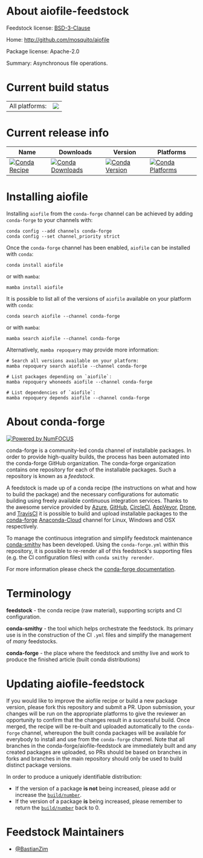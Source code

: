 About aiofile-feedstock
=======================

Feedstock license: [BSD-3-Clause](https://github.com/conda-forge/aiofile-feedstock/blob/main/LICENSE.txt)

Home: http://github.com/mosquito/aiofile

Package license: Apache-2.0

Summary: Asynchronous file operations.

Current build status
====================


<table><tr><td>All platforms:</td>
    <td>
      <a href="https://dev.azure.com/conda-forge/feedstock-builds/_build/latest?definitionId=14921&branchName=main">
        <img src="https://dev.azure.com/conda-forge/feedstock-builds/_apis/build/status/aiofile-feedstock?branchName=main">
      </a>
    </td>
  </tr>
</table>

Current release info
====================

| Name | Downloads | Version | Platforms |
| --- | --- | --- | --- |
| [![Conda Recipe](https://img.shields.io/badge/recipe-aiofile-green.svg)](https://anaconda.org/conda-forge/aiofile) | [![Conda Downloads](https://img.shields.io/conda/dn/conda-forge/aiofile.svg)](https://anaconda.org/conda-forge/aiofile) | [![Conda Version](https://img.shields.io/conda/vn/conda-forge/aiofile.svg)](https://anaconda.org/conda-forge/aiofile) | [![Conda Platforms](https://img.shields.io/conda/pn/conda-forge/aiofile.svg)](https://anaconda.org/conda-forge/aiofile) |

Installing aiofile
==================

Installing `aiofile` from the `conda-forge` channel can be achieved by adding `conda-forge` to your channels with:

```
conda config --add channels conda-forge
conda config --set channel_priority strict
```

Once the `conda-forge` channel has been enabled, `aiofile` can be installed with `conda`:

```
conda install aiofile
```

or with `mamba`:

```
mamba install aiofile
```

It is possible to list all of the versions of `aiofile` available on your platform with `conda`:

```
conda search aiofile --channel conda-forge
```

or with `mamba`:

```
mamba search aiofile --channel conda-forge
```

Alternatively, `mamba repoquery` may provide more information:

```
# Search all versions available on your platform:
mamba repoquery search aiofile --channel conda-forge

# List packages depending on `aiofile`:
mamba repoquery whoneeds aiofile --channel conda-forge

# List dependencies of `aiofile`:
mamba repoquery depends aiofile --channel conda-forge
```


About conda-forge
=================

[![Powered by
NumFOCUS](https://img.shields.io/badge/powered%20by-NumFOCUS-orange.svg?style=flat&colorA=E1523D&colorB=007D8A)](https://numfocus.org)

conda-forge is a community-led conda channel of installable packages.
In order to provide high-quality builds, the process has been automated into the
conda-forge GitHub organization. The conda-forge organization contains one repository
for each of the installable packages. Such a repository is known as a *feedstock*.

A feedstock is made up of a conda recipe (the instructions on what and how to build
the package) and the necessary configurations for automatic building using freely
available continuous integration services. Thanks to the awesome service provided by
[Azure](https://azure.microsoft.com/en-us/services/devops/), [GitHub](https://github.com/),
[CircleCI](https://circleci.com/), [AppVeyor](https://www.appveyor.com/),
[Drone](https://cloud.drone.io/welcome), and [TravisCI](https://travis-ci.com/)
it is possible to build and upload installable packages to the
[conda-forge](https://anaconda.org/conda-forge) [Anaconda-Cloud](https://anaconda.org/)
channel for Linux, Windows and OSX respectively.

To manage the continuous integration and simplify feedstock maintenance
[conda-smithy](https://github.com/conda-forge/conda-smithy) has been developed.
Using the ``conda-forge.yml`` within this repository, it is possible to re-render all of
this feedstock's supporting files (e.g. the CI configuration files) with ``conda smithy rerender``.

For more information please check the [conda-forge documentation](https://conda-forge.org/docs/).

Terminology
===========

**feedstock** - the conda recipe (raw material), supporting scripts and CI configuration.

**conda-smithy** - the tool which helps orchestrate the feedstock.
                   Its primary use is in the construction of the CI ``.yml`` files
                   and simplify the management of *many* feedstocks.

**conda-forge** - the place where the feedstock and smithy live and work to
                  produce the finished article (built conda distributions)


Updating aiofile-feedstock
==========================

If you would like to improve the aiofile recipe or build a new
package version, please fork this repository and submit a PR. Upon submission,
your changes will be run on the appropriate platforms to give the reviewer an
opportunity to confirm that the changes result in a successful build. Once
merged, the recipe will be re-built and uploaded automatically to the
`conda-forge` channel, whereupon the built conda packages will be available for
everybody to install and use from the `conda-forge` channel.
Note that all branches in the conda-forge/aiofile-feedstock are
immediately built and any created packages are uploaded, so PRs should be based
on branches in forks and branches in the main repository should only be used to
build distinct package versions.

In order to produce a uniquely identifiable distribution:
 * If the version of a package **is not** being increased, please add or increase
   the [``build/number``](https://docs.conda.io/projects/conda-build/en/latest/resources/define-metadata.html#build-number-and-string).
 * If the version of a package **is** being increased, please remember to return
   the [``build/number``](https://docs.conda.io/projects/conda-build/en/latest/resources/define-metadata.html#build-number-and-string)
   back to 0.

Feedstock Maintainers
=====================

* [@BastianZim](https://github.com/BastianZim/)

